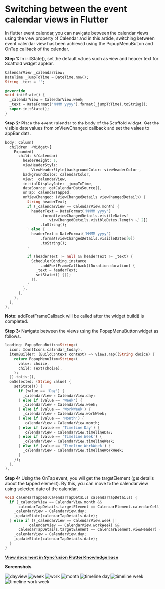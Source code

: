 # Switching between the event calendar views in Flutter
In flutter event calendar, you can navigate between the calendar views using the view property of Calendar and in this article, switching between event calendar view has been achieved using the PopupMenuButton and OnTap callback of the calendar.

**Step 1:** In initState(), set the default values such as view and header text for Scaffold widget appBar.

```dart
CalendarView _calendarView;
DateTime _jumpToTime = DateTime.now();
String _text = '';

@override
void initState() {
  _calendarView = CalendarView.week;
  _text = DateFormat('MMMM yyyy').format(_jumpToTime).toString();
  super.initState();
}
```

**Step 2:** Place the event calendar to the body of the Scaffold widget. Get the visible date values from onViewChanged callback and set the values to appBar data.   

```dart
body: Column(
  children: <Widget>[
    Expanded(
      child: SfCalendar(
        headerHeight: 0,
        viewHeaderStyle:
            ViewHeaderStyle(backgroundColor: viewHeaderColor),
        backgroundColor: calendarColor,
        view: _calendarView,
        initialDisplayDate: _jumpToTime,
        dataSource: getCalendarDataSource(),
        onTap: calendarTapped,
        onViewChanged: (ViewChangedDetails viewChangedDetails) {
          String headerText;
          if (_calendarView == CalendarView.month) {
            headerText = DateFormat('MMMM yyyy')
                .format(viewChangedDetails.visibleDates[
                    viewChangedDetails.visibleDates.length ~/ 2])
                .toString();
          } else {
            headerText = DateFormat('MMMM yyyy')
                .format(viewChangedDetails.visibleDates[0])
                .toString();
          }

          if (headerText != null && headerText != _text) {
            SchedulerBinding.instance
                .addPostFrameCallback((Duration duration) {
              _text = headerText;
              setState(() {});
            });
          }
        },
      ),
    ),
  ],
),
```
 
**Note:** addPostFrameCallback will be called after the widget build() is completed.

**Step 3:** Navigate between the views using the PopupMenuButton widget as follows.

```dart
leading: PopupMenuButton<String>(
  icon: Icon(Icons.calendar_today),
  itemBuilder: (BuildContext context) => views.map((String choice) {
    return PopupMenuItem<String>(
      value: choice,
      child: Text(choice),
    );
  }).toList(),
  onSelected: (String value) {
    setState(() {
      if (value == 'Day') {
        _calendarView = CalendarView.day;
      } else if (value == 'Week') {
        _calendarView = CalendarView.week;
      } else if (value == 'WorkWeek') {
        _calendarView = CalendarView.workWeek;
      } else if (value == 'Month') {
        _calendarView = CalendarView.month;
      } else if (value == 'Timeline Day') {
        _calendarView = CalendarView.timelineDay;
      } else if (value == 'Timeline Week') {
        _calendarView = CalendarView.timelineWeek;
      } else if (value == 'Timeline WorkWeek') {
        _calendarView = CalendarView.timelineWorkWeek;
      }
    });
  },
),
```

**Step 4:** Using the OnTap event, you will get the targetElement (get details about the tapped element). By this, you can move to the calendar view using selected date of the calendar.

```dart
void calendarTapped(CalendarTapDetails calendarTapDetails) {
  if (_calendarView == CalendarView.month &&
      calendarTapDetails.targetElement == CalendarElement.calendarCell) {
    _calendarView = CalendarView.day;
    _updateState(calendarTapDetails.date);
  } else if ((_calendarView == CalendarView.week ||
          _calendarView == CalendarView.workWeek) &&
      calendarTapDetails.targetElement == CalendarElement.viewHeader) {
    _calendarView = CalendarView.day;
    _updateState(calendarTapDetails.date);
  }
} 
``` 
**[View document in Syncfusion Flutter Knowledge base](https://www.syncfusion.com/kb/10944/how-to-switch-between-views-of-the-event-calendar-sfcalendar-in-flutter)**

**Screenshots**

![dayview](http://www.syncfusion.com/uploads/user/kb/flut/flut-612/flut-612_img1.png)
![week](http://www.syncfusion.com/uploads/user/kb/flut/flut-612/flut-612_img2.png)
![work](http://www.syncfusion.com/uploads/user/kb/flut/flut-612/flut-612_img3.png)
![month](http://www.syncfusion.com/uploads/user/kb/flut/flut-612/flut-612_img4.png)
![timeline day](http://www.syncfusion.com/uploads/user/kb/flut/flut-612/flut-612_img5.png)
![timeline week](http://www.syncfusion.com/uploads/user/kb/flut/flut-612/flut-612_img6.png)
![timeline work week](http://www.syncfusion.com/uploads/user/kb/flut/flut-612/flut-612_img7.png)

